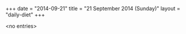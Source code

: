 +++
date = "2014-09-21"
title = "21 September 2014 (Sunday)"
layout = "daily-diet"
+++


\<no entries\>

